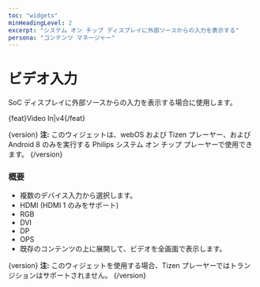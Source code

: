 ```yaml
---
toc: "widgets"
minHeadingLevel: 2
excerpt: "システム オン チップ ディスプレイに外部ソースからの入力を表示する"
persona: "コンテンツ マネージャー"
---
```


# ビデオ入力

SoC ディスプレイに外部ソースからの入力を表示する場合に使用します。

{feat}Video In|v4{/feat}

{version}
**注:** このウィジェットは、webOS および Tizen プレーヤー、および Android 8 のみを実行する Philips システム オン チップ プレーヤーで使用できます。
{/version}

### 概要

- 複数のデバイス入力から選択します。
- HDMI (HDMI 1 のみをサポート)
- RGB
- DVI
- DP
- OPS
- 既存のコンテンツの上に展開して、ビデオを全画面で表示します。

{version}
**注:** このウィジェットを使用する場合、Tizen プレーヤーではトランジションはサポートされません。
{/version}

